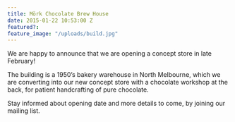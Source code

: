 ```yaml
---
title: Mörk Chocolate Brew House
date: 2015-01-22 10:53:00 Z
featured?: 
feature_image: "/uploads/build.jpg"
---
```


We are happy to announce that we are opening a concept store in late February!

The building is a 1950’s bakery warehouse in North Melbourne, which we are converting into our new concept store with a chocolate workshop at the back, for patient handcrafting of pure chocolate.


Stay informed about opening date and more details to come, by joining our mailing list.
